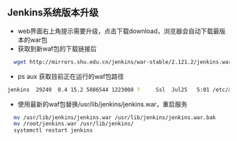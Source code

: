 ## Jenkins系统版本升级

* web界面右上角提示需要升级，点击下载download，浏览器会自动下载最版本的war包
* 获取到新waf包的下载链接后
```bash
  wget http://mirrors.shu.edu.cn/jenkins/war-stable/2.121.2/jenkins.war
```
* ps aux 获取目前正在运行的waf包路径
```bash
jenkins  29249  0.4 15.2 5886544 1223008 ?     Ssl  Jul25   5:01 /etc/alternatives/java -Djava.awt.headless=true -DJENKINS_HOME=/var/lib/jenkins -jar /usr/lib/jenkins/jenkins.war --logfile=/var/log/jenkins/jenkins.log --webroot=/var/cache/jenkins/war --httpPort=8080 --debug=5 --handlerCountMax=100 --handlerCountMaxIdle=20
```
* 使用最新的waf包替换/usr/lib/jenkins/jenkins.war，重启服务
```bash
  mv /usr/lib/jenkins/jenkins.war /usr/lib/jenkins/jenkins.war.bak
  mv /root/jenkins.war /usr/lib/jenkins/
  systemctl restart jenkins
```
